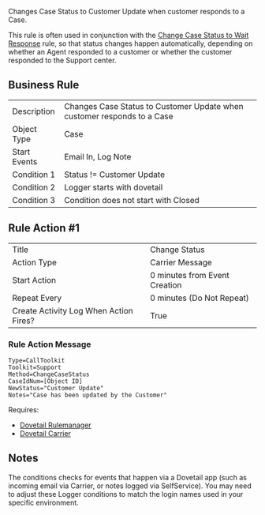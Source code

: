 Changes Case Status to Customer Update when customer responds to a Case. 

This rule is often used in conjunction with the [Change Case Status to Wait Response](https://github.com/gsherman/BusinessRuleRecipes/wiki/Change-Case-Status-to-Wait-Response) rule, so that status changes happen automatically, depending on whether an Agent responded to a customer or whether the customer responded to the Support center. 

## Business Rule

|  |  |
| ------------- | ------------- |
| Description  | Changes Case Status to Customer Update when customer responds to a Case  |
| Object Type  | Case  |
| Start Events| Email In, Log Note
| Condition 1 | Status != Customer Update
| Condition 2 |Logger starts with dovetail
| Condition 3 |Condition does not start with Closed

## Rule Action #1
|  |  |
| ------------- | ------------- |
| Title	| Change Status
| Action Type	| Carrier Message
| Start Action	| 0 minutes from Event Creation
| Repeat Every	| 0 minutes (Do Not Repeat)
| Create Activity Log When Action Fires?	| True

### Rule Action Message	
```
Type=CallToolkit
Toolkit=Support
Method=ChangeCaseStatus
CaseIdNum=[Object ID]
NewStatus="Customer Update"
Notes="Case has been updated by the Customer"
```
Requires:
* [Dovetail Rulemanager](https://support.dovetailsoftware.com/selfservice/products/show/RuleManager)
* [Dovetail Carrier](https://support.dovetailsoftware.com/selfservice/products/show/Dovetail%20Carrier)

## Notes
The conditions checks for events that happen via a Dovetail app (such as incoming email via Carrier, or notes logged via SelfService). You may need to adjust these Logger conditions to match the login names used in your specific environment. 


